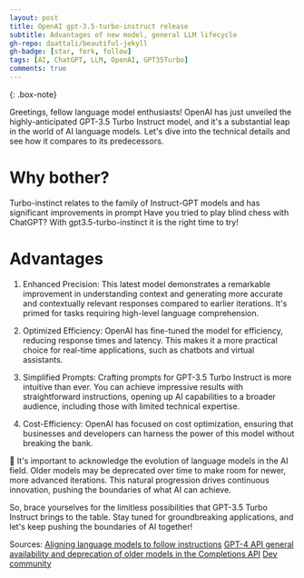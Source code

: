 ```yaml
---
layout: post
title: OpenAI gpt-3.5-turbo-instruct release
subtitle: Advantages of new model, general LLM lifecycle
gh-repo: daattali/beautiful-jekyll
gh-badge: [star, fork, follow]
tags: [AI, ChatGPT, LLM, OpenAI, GPT35Turbo]
comments: true
---
```


{: .box-note}

Greetings, fellow language model enthusiasts! OpenAI has just unveiled the highly-anticipated GPT-3.5 Turbo Instruct model, and it's a substantial leap in the world of AI language models. Let's dive into the technical details and see how it compares to its predecessors.

# Why bother?
Turbo-instinct relates to the family of Instruct-GPT models and has significant improvements in prompt 
Have you tried to play blind chess with ChatGPT? With gpt3.5-turbo-instinct it is the right time to try!

# Advantages
1. Enhanced Precision: This latest model demonstrates a remarkable improvement in understanding context and generating more accurate and contextually relevant responses compared to earlier iterations. It's primed for tasks requiring high-level language comprehension. 

2. Optimized Efficiency: OpenAI has fine-tuned the model for efficiency, reducing response times and latency. This makes it a more practical choice for real-time applications, such as chatbots and virtual assistants.

3. Simplified Prompts: Crafting prompts for GPT-3.5 Turbo Instruct is more intuitive than ever. You can achieve impressive results with straightforward instructions, opening up AI capabilities to a broader audience, including those with limited technical expertise.

4. Cost-Efficiency: OpenAI has focused on cost optimization, ensuring that businesses and developers can harness the power of this model without breaking the bank.

🔄 It's important to acknowledge the evolution of language models in the AI field. Older models may be deprecated over time to make room for newer, more advanced iterations. This natural progression drives continuous innovation, pushing the boundaries of what AI can achieve.

So, brace yourselves for the limitless possibilities that GPT-3.5 Turbo Instruct brings to the table. Stay tuned for groundbreaking applications, and let's keep pushing the boundaries of AI together!

Sources:
[Aligning language models to follow instructions](https://openai.com/research/instruction-following)
[GPT-4 API general availability and deprecation of older models in the Completions API](https://openai.com/blog/gpt-4-api-general-availability)
[Dev community](https://dev.to/ananddas/gpt-35-turbo-instruct-vs-previous-models-3cj3)
